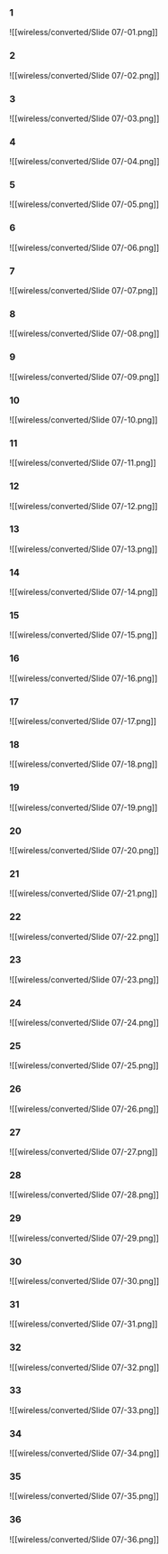 ### 1
![[wireless/converted/Slide 07/-01.png]]

### 2
![[wireless/converted/Slide 07/-02.png]]

### 3
![[wireless/converted/Slide 07/-03.png]]

### 4
![[wireless/converted/Slide 07/-04.png]]

### 5
![[wireless/converted/Slide 07/-05.png]]

### 6
![[wireless/converted/Slide 07/-06.png]]

### 7
![[wireless/converted/Slide 07/-07.png]]

### 8
![[wireless/converted/Slide 07/-08.png]]

### 9
![[wireless/converted/Slide 07/-09.png]]

### 10
![[wireless/converted/Slide 07/-10.png]]

### 11
![[wireless/converted/Slide 07/-11.png]]

### 12
![[wireless/converted/Slide 07/-12.png]]

### 13
![[wireless/converted/Slide 07/-13.png]]

### 14
![[wireless/converted/Slide 07/-14.png]]

### 15
![[wireless/converted/Slide 07/-15.png]]

### 16
![[wireless/converted/Slide 07/-16.png]]

### 17
![[wireless/converted/Slide 07/-17.png]]

### 18
![[wireless/converted/Slide 07/-18.png]]

### 19
![[wireless/converted/Slide 07/-19.png]]

### 20
![[wireless/converted/Slide 07/-20.png]]

### 21
![[wireless/converted/Slide 07/-21.png]]

### 22
![[wireless/converted/Slide 07/-22.png]]

### 23
![[wireless/converted/Slide 07/-23.png]]

### 24
![[wireless/converted/Slide 07/-24.png]]

### 25
![[wireless/converted/Slide 07/-25.png]]

### 26
![[wireless/converted/Slide 07/-26.png]]

### 27
![[wireless/converted/Slide 07/-27.png]]

### 28
![[wireless/converted/Slide 07/-28.png]]

### 29
![[wireless/converted/Slide 07/-29.png]]

### 30
![[wireless/converted/Slide 07/-30.png]]

### 31
![[wireless/converted/Slide 07/-31.png]]

### 32
![[wireless/converted/Slide 07/-32.png]]

### 33
![[wireless/converted/Slide 07/-33.png]]

### 34
![[wireless/converted/Slide 07/-34.png]]

### 35
![[wireless/converted/Slide 07/-35.png]]

### 36
![[wireless/converted/Slide 07/-36.png]]

